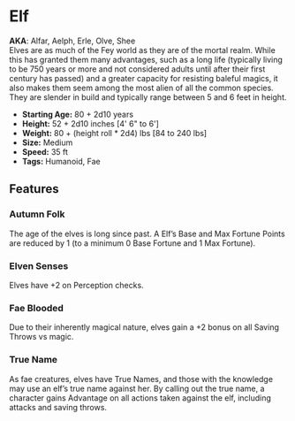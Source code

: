 # Elf
**AKA**: Alfar, Aelph, Erle, Olve, Shee<br/>
Elves are as much of the Fey world as they are of the mortal realm.  While this has granted them many advantages, such as a long life (typically living to be 750 years or more and not considered adults until after their first century has passed) and a greater capacity for resisting baleful magics, it also makes them seem among the most alien of all the common species.  They are slender in build and typically range between 5 and 6 feet in height.
- **Starting Age:** 80 + 2d10 years
- **Height:** 52 + 2d10 inches [4' 6" to 6']
- **Weight:** 80 + (height roll * 2d4) lbs [84 to 240 lbs]
- **Size:** Medium
- **Speed:** 35 ft
- **Tags:** Humanoid, Fae

## Features
### Autumn Folk
The age of the elves is long since past. A Elf’s Base and Max Fortune Points are reduced by 1 (to a minimum 0 Base Fortune and 1 Max Fortune).
### Elven Senses
Elves have +2 on Perception checks.
### Fae Blooded
Due to their inherently magical nature, elves gain a +2 bonus on all Saving Throws vs magic.
### True Name
As fae creatures, elves have True Names, and those with the knowledge may use an elf’s true name against her. By calling out the true name, a character gains Advantage on all actions taken against the elf, including attacks and saving throws.